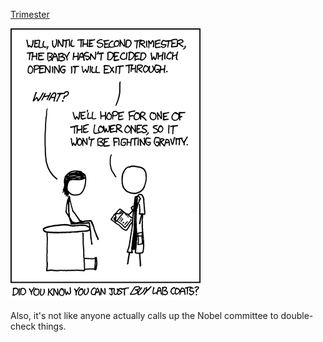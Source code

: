 [Trimester](https://xkcd.com/699)

![Trimester](./random_comic.png)

Also, it's not like anyone actually calls up the Nobel committee to double-check things.


